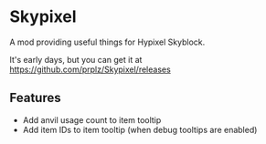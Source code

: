 # Skypixel
A mod providing useful things for Hypixel Skyblock.

It's early days, but you can get it at https://github.com/prplz/Skypixel/releases

## Features
- Add anvil usage count to item tooltip
- Add item IDs to item tooltip (when debug tooltips are enabled)
